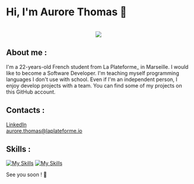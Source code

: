 # Hi, I'm Aurore Thomas 👋 
 </br>
<div id="header" align="center">
  <a href="https://visitcount.itsvg.in">
    <img src="https://visitcount.itsvg.in/api?id=aurore-thomas&label=Profile%20Views&color=6&icon=5&pretty=true"/>
  </a>
 </div>
 
## About me :
I'm a 22-years-old French student from La Plateforme_ in Marseille. I would like to become a Software Developer.
I'm teaching myself programming languages I don't use with school. Even if I'm an independent person, I enjoy develop projects with a team. You can find some of my projects on this GitHub account.
  
 ## Contacts :
[LinkedIn](https://www.linkedin.com/in/aurore-thomas-laplateforme "My LinkedIn") </br>
[aurore.thomas@laplateforme.io](mailto:aurore.thomas@laplateforme.io "Send my an email")

## Skills : 
[![My Skills](https://skillicons.dev/icons?i=py,cpp,mysql,linux,powershell)](https://skillicons.dev)
[![My Skills](https://skillicons.dev/icons?i=git,html,css,figma)](https://skillicons.dev)

See you soon ! 👋



<!--
**aurore-thomas/aurore-thomas** is a ✨ _special_ ✨ repository because its `README.md` (this file) appears on your GitHub profile.

Here are some ideas to get you started:

- 🔭 I’m currently working on ...
- 🌱 I’m currently learning ...
- 👯 I’m looking to collaborate on ...
- 🤔 I’m looking for help with ...
- 💬 Ask me about ...
- 📫 How to reach me: ...
- 😄 Pronouns: ...
- ⚡ Fun fact: ...
-->

